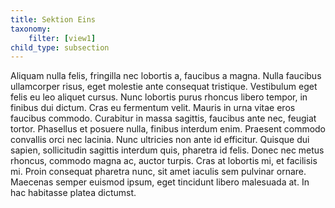 ```yaml
---
title: Sektion Eins
taxonomy:
    filter: [view1]
child_type: subsection
---
```


Aliquam nulla felis, fringilla nec lobortis a, faucibus a magna. Nulla faucibus ullamcorper risus, eget molestie ante consequat tristique. Vestibulum eget felis eu leo aliquet cursus. Nunc lobortis purus rhoncus libero tempor, in finibus dui dictum. Cras eu fermentum velit. Mauris in urna vitae eros faucibus commodo. Curabitur in massa sagittis, faucibus ante nec, feugiat tortor. Phasellus et posuere nulla, finibus interdum enim. Praesent commodo convallis orci nec lacinia. Nunc ultricies non ante id efficitur. Quisque dui sapien, sollicitudin sagittis interdum quis, pharetra id felis. Donec nec metus rhoncus, commodo magna ac, auctor turpis. Cras at lobortis mi, et facilisis mi. Proin consequat pharetra nunc, sit amet iaculis sem pulvinar ornare. Maecenas semper euismod ipsum, eget tincidunt libero malesuada at. In hac habitasse platea dictumst.
